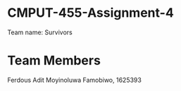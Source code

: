# CMPUT-455-Assignment-4

Team name: Survivors

# Team Members 
Ferdous Adit
Moyinoluwa Famobiwo, 1625393
